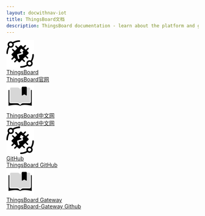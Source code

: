 ```yaml
---
layout: docwithnav-iot
title: ThingsBoard文档
description: ThingsBoard documentation - learn about the platform and get your IoT projects
---
```






<div class="doc-features row mt-4">
    <div class="col-12 col-sm-6 col-lg col-xxl-6 col-4xl mb-4">
        <a class="feature-card" href="https://thingsboard.io/">
            <img class="feature-logo" src="/images/feature-logo/thingsboard-logo.svg"/>
            <div class="feature-title">ThingsBoard</div>
            <div class="feature-text">
                ThingsBoard官网
            </div>
        </a>
    </div>
    <div class="col-12 col-sm-6 col-lg col-xxl-6 col-4xl mb-4">
        <a class="feature-card" href="http://www.ithingsboard.com/">
            <img class="feature-logo" src="/images/feature-logo/guides.svg"/>
            <div class="feature-title">ThingsBoard中文网</div>
            <div class="feature-text">
                ThingsBoard中文网
            </div>
        </a>
    </div>
    <div class="col-12 col-sm-6 col-lg col-xxl-6 col-4xl mb-4">
        <a class="feature-card" href="https://github.com/thingsboard/thingsboard">
            <img class="feature-logo" src="/images/feature-logo/thingsboard-logo.svg"/>
            <div class="feature-title">GitHub</div>
            <div class="feature-text">
                ThingsBoard GitHub
            </div>
        </a>
    </div>
    <div class="col-12 col-sm-6 col-lg col-xxl-6 col-4xl mb-4">
        <a class="feature-card" href="https://github.com/thingsboard/thingsboard-gateway">
            <img class="feature-logo" src="/images/feature-logo/guides.svg"/>
            <div class="feature-title">ThingsBoard Gateway</div>
            <div class="feature-text">
                ThingsBoard-Gateway Github
            </div>
        </a>
    </div>
</div>

